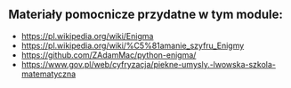 ## Materiały pomocnicze przydatne w tym module:

* https://pl.wikipedia.org/wiki/Enigma
* https://pl.wikipedia.org/wiki/%C5%81amanie_szyfru_Enigmy
* https://github.com/ZAdamMac/python-enigma/
* https://www.gov.pl/web/cyfryzacja/piekne-umysly.-lwowska-szkola-matematyczna
